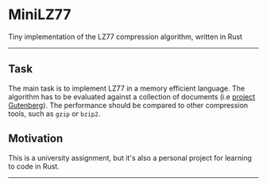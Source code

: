 # MiniLZ77

Tiny implementation of the LZ77 compression algorithm, written in Rust

---

## Task
The main task is to implement LZ77 in a memory efficient language. The algorithm
has to be evaluated against a collection of documents (i.e [project Gutenberg](https://www.gutenberg.org)). 
The performance should be compared to other compression tools, such as `gzip` or `bzip2`.

## Motivation
This is a university assignment, but it's also a personal project for learning to code in Rust.

---